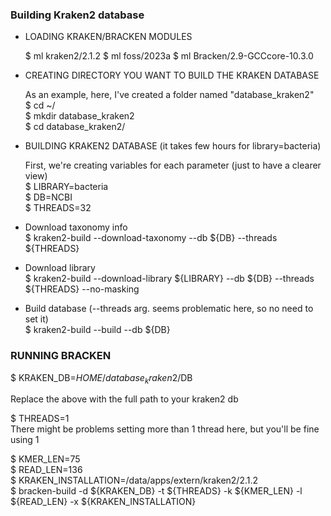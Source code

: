 
### Building Kraken2 database

- LOADING KRAKEN/BRACKEN MODULES

  $ ml kraken2/2.1.2 
  $ ml foss/2023a 
  $ ml Bracken/2.9-GCCcore-10.3.0  

- CREATING DIRECTORY YOU WANT TO BUILD THE KRAKEN DATABASE
 
  As an example, here, I've created a folder named "database_kraken2"   
  $ cd ~/  
  $ mkdir database_kraken2  
  $ cd database_kraken2/  

-  BUILDING KRAKEN2 DATABASE (it takes few hours for library=bacteria)  

   First, we're creating variables for each parameter (just to have a clearer view)   
   $ LIBRARY=bacteria  
   $ DB=NCBI  
   $ THREADS=32  

- Download taxonomy info  
  $ kraken2-build --download-taxonomy --db ${DB} --threads ${THREADS}  

- Download library  
  $ kraken2-build --download-library ${LIBRARY} --db ${DB} --threads ${THREADS} --no-masking  

- Build database (--threads arg. seems problematic here, so no need to set it)  
  $ kraken2-build --build --db ${DB}


### RUNNING BRACKEN
 
  $ KRAKEN_DB=$HOME/database_kraken2/$DB    
  
  Replace the above with the full path to your kraken2 db

  $ THREADS=1                                                                            
  There might be problems setting more than 1 thread here, but you'll be fine using 1

  $ KMER_LEN=75  
  $ READ_LEN=136  
  $ KRAKEN_INSTALLATION=/data/apps/extern/kraken2/2.1.2  
  $ bracken-build -d ${KRAKEN_DB} -t ${THREADS} -k ${KMER_LEN} -l ${READ_LEN} -x ${KRAKEN_INSTALLATION}  


